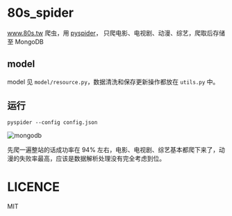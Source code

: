 # 80s_spider

www.80s.tw 爬虫，用 [pyspider](https://github.com/binux/pyspider)，
只爬电影、电视剧、动漫、综艺，爬取后存储至 MongoDB


## model

model 见 `model/resource.py`，数据清洗和保存更新操作都放在 `utils.py` 中。


## 运行

```
pyspider --config config.json
```


![mongodb](https://cl.ly/032J2P3l3K2U/download/Screen%20Shot%202018-01-15%20at%2002.30.24.png)

先爬一遍整站的话成功率在 94% 左右，电影、电视剧、综艺基本都爬下来了，动漫的失败率最高，应该是数据解析处理没有完全考虑到位。


# LICENCE
MIT
